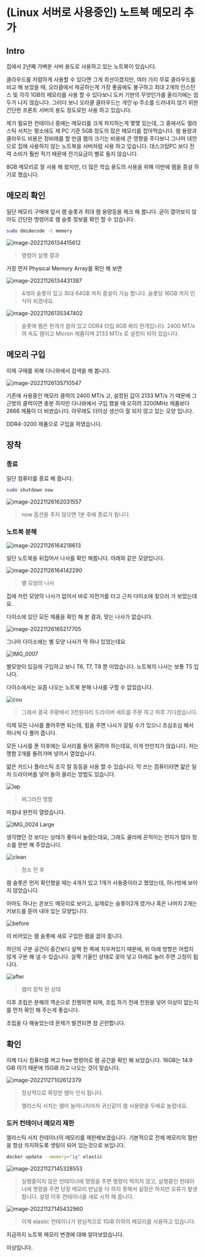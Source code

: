 # (Linux 서버로 사용중인) 노트북 메모리 추가

## Intro

집에서 2년째 가벼운 서버 용도로 사용하고 있는 노트북이 있습니다.

클라우드를 저렴하게 사용할 수 있다면 그게 최선이겠지만, 여러 가지 무료 클라우드를 비교 해 보았을 때, 오라클에서 제공하는게 가장 좋음에도 불구하고 최대 2개의 인스턴스 및 각각 1GB의 메모리를 사용 할 수 있다보니 도커 기반의 무엇인가를 올리기에는 엄두가 나지 않습니다. 그러다 보니 오라클 클라우드는 개인 ip 주소를 드러내지 않기 위한 간단한 프론트 서버의 용도 정도로만 사용 하고 있습니다.

제가 필요한 컨테이너 중에는 메모리를 크게 차지하는게 몇몇 있는데, 그 중에서도 엘라스틱 서치는 평소에도 제 PC 기준 5GB 정도의 많은 메모리를 잡아먹습니다. 램 용량과 클라우드 비용은 정비례를 할 만큼 램의 크기는 비용에 큰 영향을 주다보니 그나마 대안으로 집에 사용하지 않는 노트북을 서버처럼 사용 하고 있습니다. 데스크탑PC 보다 전력 소비가 훨씬 적기 때문에 전기요금이 별로 들지 않습니다.

8GB 메모리로 잘 사용 해 왔지만, 더 많은 학습 용도의 사용을 위해 이번에 램을 증설 하기로 했습니다.

## 메모리 확인

일단 메모리 구매에 앞서 램 슬롯과 최대 램 용량등을 체크 해 봅니다. 굳이 열어보지 않아도 간단한 명령어로 램 슬롯 정보를 확인 할 수 있습니다.

```bash
sudo dmidecode -t memory
```

![image-20221126134415612](https://raw.githubusercontent.com/Shane-Park/mdblog/main/OS/linux/laptop-memory.assets/image-20221126134415612.png)

> 명령어 실행 결과

가장 먼저 Physical Memory Array를 확인 해 보면

![image-20221126134431387](https://raw.githubusercontent.com/Shane-Park/mdblog/main/OS/linux/laptop-memory.assets/image-20221126134431387.png)

>  4개의 슬롯이 있고 최대 64GB 까지 증설이 가능 합니다. 슬롯당 16GB 까지 인식이 되겠네요.

![image-20221126135347402](https://raw.githubusercontent.com/Shane-Park/mdblog/main/OS/linux/laptop-memory.assets/image-20221126135347402.png)

> 슬롯에 램은 한개가 꼽혀 있고 DDR4 타입 8GB 짜리 한개입니다. 2400 MT/s 의 속도 램이고 Micron 제품이며 2133 MT/s 로 설정이 되어 있습니다.

## 메모리 구입

이제 구매를 위해 다나와에서 검색을 해 봅니다.

![image-20221126135710547](https://raw.githubusercontent.com/Shane-Park/mdblog/main/OS/linux/laptop-memory.assets/image-20221126135710547.png)

기존에 사용중인 메모리 클럭이 2400 MT/s 고, 설정된 값이 2133 MT/s 기 때문에 그 근방의 클럭이면 충분 하지만 다나와에서 구입 했을 때 오히려 3200MHz 제품보다 2666 제품이 더 비쌌습니다. 아무래도 더이상 생산이 잘 되지 않고 있는 모양 입니다.

DDR4-3200 제품으로 구입을 하였습니다.

## 장착

### 종료

일단 컴퓨터를 종료 해 줍니다.

```bash
sudo shutdown now
```

![image-20221126162031557](https://raw.githubusercontent.com/Shane-Park/mdblog/main/OS/linux/laptop-memory.assets/image-20221126162031557.png)

> now 옵션을 주지 않으면 1분 후에 종료가 됩니다.

### 노트북 분해

![image-20221126164218613](https://raw.githubusercontent.com/Shane-Park/mdblog/main/OS/linux/laptop-memory.assets/image-20221126164218613.jpg)

일단 노트북을 뒤집어서 나사를 확인 해봅니다. 아래와 같은 모양입니다.

![image-20221126164142290](https://raw.githubusercontent.com/Shane-Park/mdblog/main/OS/linux/laptop-memory.assets/image-20221126164142290.jpg)

> 별 모양의 나사

집에 저런 모양의 나사가 없어서 바로 자전거를 타고 근처 다이소에 찾으러 가 보았는데요.

다이소에 있던 모든 제품을 확인 해 본 결과, 맞는 나사가 없습니다.

![image-20221126165217705](https://raw.githubusercontent.com/Shane-Park/mdblog/main/OS/linux/laptop-memory.assets/image-20221126165217705.jpg)

그나마 다이소에는 별 모양 나사가 딱 하나 있었는데요

![IMG_0007](https://raw.githubusercontent.com/Shane-Park/mdblog/main/OS/linux/laptop-memory.assets/IMG_0007.jpeg)

별모양이 있길래 구입하고 보니 T6, T7, T8 뿐 이었습니다. 노트북의 나사는 보통 T5 입니다.

다이소에서는 요즘 나오는 노트북 분해 나사를 구할 수 없었습니다.

![cou](https://raw.githubusercontent.com/Shane-Park/mdblog/main/OS/linux/laptop-memory.assets/cou.jpg)

> 그래서 결국 쿠팡에서 3천원자리 드라이버 세트를 주문 하고 하루 기다렸습니다.

이제 모든 나사를 풀어주면 되는데, 힘을 주면 나사가 갈릴 수가 있으니 조심조심 해서 하나씩 다 풀어 줍니다.

모든 나사를 푼 이후에는 모서리를 들어 올려야 하는데요, 이게 만만치가 않습니다. 저는 명함 2개를 돌려가며 넣어서 열었습니다.

얇은 카드나 플라스틱 조각 칼 등등을 사용 할 수 있습니다. 막 쓰는 컴퓨터라면 얇은 일자 드라이버를 넣어 들어 올리는 방법도 있습니다.

![lap](https://raw.githubusercontent.com/Shane-Park/mdblog/main/OS/linux/laptop-memory.assets/lap.png)

> 찌그러진 명함

마침내 완전히 열렸습니다.

![IMG_0024 Large](https://raw.githubusercontent.com/Shane-Park/mdblog/main/OS/linux/laptop-memory.assets/IMG_0024%20Large.jpeg)

생각했던 것 보다는 상태가 좋아서 놀랐는데요, 그래도 쿨러에 끈적이는 먼지가 많아 청소를 한번 해 주었습니다.

![clean](https://raw.githubusercontent.com/Shane-Park/mdblog/main/OS/linux/laptop-memory.assets/clean.png)

> 청소 전 후

램 슬롯은 먼저 확인했을 때는 4개가 있고 1개가 사용중이라고 했었는데, 하나밖에 보이지 않았습니다.

아마도 하나는 온보드 메모리로 보이고, 실제로는 슬롯이2개 였거나 혹은 나머지 2개는 키보드를 뜯어 내야 있는 모양입니다. 

![before](https://raw.githubusercontent.com/Shane-Park/mdblog/main/OS/linux/laptop-memory.assets/before.png)

이 비어있는 램 슬롯에 새로 구입한 램을 꼽아 줍니다.

하단의 구분 공간이 중간보다 살짝 한 쪽에 치우쳐있기 때문에, 위 아래 방향은 어렵지 않게 구분 해 낼 수 있습니다. 살짝 기울인 상태로 꽂아 넣고 아래로 눌러 주면 고정이 됩니다.

![after](https://raw.githubusercontent.com/Shane-Park/mdblog/main/OS/linux/laptop-memory.assets/after.png)

> 램이 장착 된 상태

이후 조립은 분해의 역순으로 진행하면 되며, 조립 하기 전에 전원을 넣어 이상이 없는지를 먼저 확인 해 주는게 좋습니다.

조립을 다 해놓았는데 문제가 발견되면 참 곤란합니다.

## 확인

이제 다시 컴퓨터를 켜고 free 명령어로 램 공간을 확인 해 보았습니다. 16GB는 14.9 GiB 이기 때문에 15GiB 라고 나오는 것이 맞습니다.

![image-20221127102612379](https://raw.githubusercontent.com/Shane-Park/mdblog/main/OS/linux/laptop-memory.assets/image-20221127102612379.png)

> 정상적으로 확장한 램이 인식 됩니다.
>
> 엘라스틱 서치는 램이 늘어나자마자 귀신같이 램 사용량을 두배로 늘렸네요. 

### 도커 컨테이너 메모리 제한

엘라스틱 서치 컨테이너의 메모리를 제한해보겠습니다. 기본적으로 전체 메모리의 절반을 항상 차지하도록 셋팅이 되어 있는것으로 보입니다.

```bash
docker update --memory="1g" elastic
```

![image-20221127145328553](https://raw.githubusercontent.com/Shane-Park/mdblog/main/OS/linux/laptop-memory.assets/image-20221127145328553.png)

> 실행중이지 않은 컨테이너에 명령을 주면 명령이 먹히지 않고, 실행중인 컨테이너에 명령을 주면 당장 메모리 반납을 다 하지 못해서 설정은 하지만 오류가 발생합니다. 설정 이후 컨테이너를 새로 시작 해 줍니다.

![image-20221127145432960](https://raw.githubusercontent.com/Shane-Park/mdblog/main/OS/linux/laptop-memory.assets/image-20221127145432960.png)

> 이제 elastic 컨테이너가 양심적으로 1GiB 이하의 메모리를  사용하고 있습니다.

지금까지 노트북 메모리 변경에 대해 알아보았습니다.

이상입니다. 